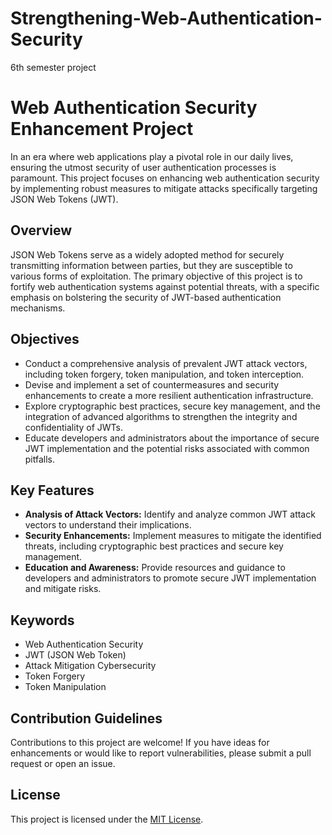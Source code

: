 # Strengthening-Web-Authentication-Security
6th semester project
  # Web Authentication Security Enhancement Project

In an era where web applications play a pivotal role in our daily lives, ensuring the utmost security of user authentication processes is paramount. This project focuses on enhancing web authentication security by implementing robust measures to mitigate attacks specifically targeting JSON Web Tokens (JWT).

## Overview

JSON Web Tokens serve as a widely adopted method for securely transmitting information between parties, but they are susceptible to various forms of exploitation. The primary objective of this project is to fortify web authentication systems against potential threats, with a specific emphasis on bolstering the security of JWT-based authentication mechanisms.

## Objectives

- Conduct a comprehensive analysis of prevalent JWT attack vectors, including token forgery, token manipulation, and token interception.
- Devise and implement a set of countermeasures and security enhancements to create a more resilient authentication infrastructure.
- Explore cryptographic best practices, secure key management, and the integration of advanced algorithms to strengthen the integrity and confidentiality of JWTs.
- Educate developers and administrators about the importance of secure JWT implementation and the potential risks associated with common pitfalls.

## Key Features

- **Analysis of Attack Vectors:** Identify and analyze common JWT attack vectors to understand their implications.
- **Security Enhancements:** Implement measures to mitigate the identified threats, including cryptographic best practices and secure key management.
- **Education and Awareness:** Provide resources and guidance to developers and administrators to promote secure JWT implementation and mitigate risks.

## Keywords

- Web Authentication Security
- JWT (JSON Web Token)
- Attack Mitigation Cybersecurity
- Token Forgery
- Token Manipulation

## Contribution Guidelines

Contributions to this project are welcome! If you have ideas for enhancements or would like to report vulnerabilities, please submit a pull request or open an issue.

## License

This project is licensed under the [MIT License](LICENSE).




